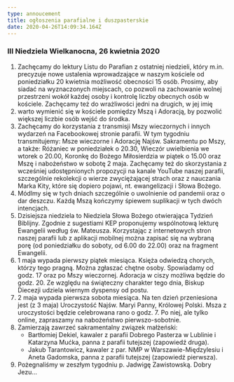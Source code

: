 ```yaml
---
type: annoucement
title: ogłoszenia parafialne i duszpasterskie
date: 2020-04-26T14:09:34.164Z
---
```


### III Niedziela Wielkanocna, 26 kwietnia 2020

1. Zachęcamy do lektury Listu do Parafian z ostatniej niedzieli, który m.in. precyzuje nowe ustalenia wprowadzające w naszym kościele od poniedziałku 20 kwietnia możliwość obecności 15 osób. Prosimy, aby siadać na wyznaczonych miejscach, co pozwoli na zachowanie wolnej przestrzeni wokół każdej osoby i kontrolę liczby obecnych osób w kościele. Zachęcamy też do wrażliwości jedni na drugich, w jej imię
2. warto wymienić się w kościele pomiędzy Mszą i Adoracją, by pozwolić większej liczbie osób wejść do środka.
3. Zachęcamy do korzystania z transmisji Mszy wieczornych i innych wydarzeń na Facebookowej stronie parafii. W tym tygodniu transmitujemy: Msze wieczorne i Adorację Najśw. Sakramentu po Mszy, a także: Różaniec w poniedziałek o 20.30, Wieczór uwielbienia we wtorek o 20.00, Koronkę do Bożego Miłosierdzia w piątek o 15.00 oraz Mszę i nabożeństwo w sobotę 2 maja. Zachęcamy też do skorzystania z wcześniej udostępnionych propozycji na kanale YouTube naszej parafii, szczególnie rekolekcji o wierze zwyciężającej strach oraz z nauczania Marka Kity, które się dopiero pojawi, nt. ewangelizacji i Słowa Bożego.
4. Módlmy się w tych dniach szczególnie o uwolnienie od pandemii oraz o dar deszczu. Każdą Mszą kończymy śpiewem suplikacji w tych dwóch intencjach.
5. Dzisiejsza niedziela to Niedziela Słowa Bożego otwierająca Tydzień Biblijny. Zgodnie z sugestiami KEP proponujemy wspólnotową lekturę Ewangelii według św. Mateusza. Korzystając z internetowych stron naszej parafii lub z aplikacji mobilnej można zapisać się na wybraną porę (od poniedziałku do soboty, od 6.00 do 22.00) oraz na fragment Ewangelii.
6. 1 maja wypada pierwszy piątek miesiąca. Księża odwiedzą chorych, którzy tego pragną. Można zgłaszać chętne osoby. Spowiadamy od godz. 17 oraz po Mszy wieczornej. Adoracja w ciszy możliwa będzie do godz. 20. Ze względu na świąteczny charakter tego dnia, Biskup Diecezji udziela wiernym dyspensy od postu.
7. 2 maja wypada pierwsza sobota miesiąca. Na ten dzień przeniesiona jest (z 3 maja) Uroczystość Najśw. Maryi Panny, Królowej Polski. Msza z uroczystości będzie celebrowana rano o godz. 7. Po niej, ale tylko online, zapraszamy na nabożeństwo pierwszo-sobotnie.
8. Zamierzają zawrzeć sakramentalny związek małżeński:
   - Bartłomiej Dekiel, kawaler z parafii Dobrego Pasterza w Lublinie i Katarzyna Mućka, panna z parafii tutejszej (zapowiedź druga).
   - Jakub Tarantowicz, kawaler z par. NMP w Warszawie-Międzylesiu i Aneta Gadomska, panna z parafii tutejszej (zapowiedź pierwsza).
9. Pożegnaliśmy w zeszłym tygodniu p. Jadwigę Zawistowską. Dobry Jezu…
